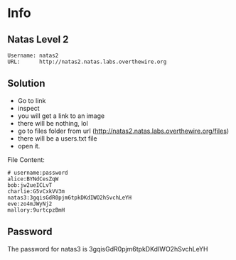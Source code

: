 # Info

## Natas Level 2

```
Username: natas2
URL:      http://natas2.natas.labs.overthewire.org
```

## Solution

- Go to link
- inspect
- you will get a link to an image
- there will be nothing, lol
- go to files folder from url (http://natas2.natas.labs.overthewire.org/files)
- there will be a users.txt file
- open it.

File Content:
```
# username:password
alice:BYNdCesZqW
bob:jw2ueICLvT
charlie:G5vCxkVV3m
natas3:3gqisGdR0pjm6tpkDKdIWO2hSvchLeYH
eve:zo4mJWyNj2
mallory:9urtcpzBmH
```

## Password

The password for natas3 is 3gqisGdR0pjm6tpkDKdIWO2hSvchLeYH

